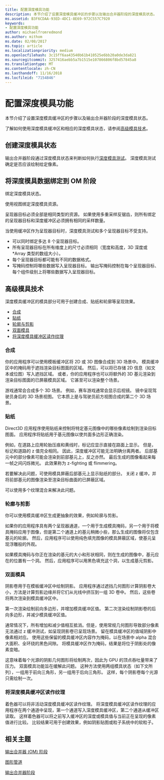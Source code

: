 ```yaml
---
title: 配置深度模具功能
description: 本节介绍了设置深度模具缓冲区的步骤以及输出合并器阶段的深度模具状态。
ms.assetid: B3F6CDAA-93ED-4DC1-8E69-972C557C7920
keywords:
- 配置深度模具功能
author: michaelfromredmond
ms.author: mithom
ms.date: 02/08/2017
ms.topic: article
ms.localizationpriority: medium
ms.openlocfilehash: 3c15ff6aa43540b61b410525e6bb20a0de3da821
ms.sourcegitcommit: 3257416aebb5a7b1515e107866806f8bd57845a8
ms.translationtype: MT
ms.contentlocale: zh-CN
ms.lasthandoff: 11/16/2018
ms.locfileid: "7154846"
---
```

# <a name="span-iddirect3dconceptsconfiguringdepth-stencilfunctionalityspanconfiguring-depth-stencil-functionality"></a><span id="direct3dconcepts.configuring_depth-stencil_functionality"></span>配置深度模具功能


本节介绍了设置深度模具缓冲区的步骤以及输出合并器阶段的深度模具状态。

了解如何使用深度模具缓冲区和相应的深度模具状态，请参阅[高级模具技术](#advanced-stencil-techniques)。

## <a name="span-idcreatedepthstencilstatespanspan-idcreatedepthstencilstatespanspan-idcreatedepthstencilstatespancreate-depth-stencil-state"></a><span id="Create_Depth_Stencil_State"></span><span id="create_depth_stencil_state"></span><span id="CREATE_DEPTH_STENCIL_STATE"></span>创建深度模具状态


输出合并器阶段通过深度模具状态来判断如何执行[深度模具测试](https://msdn.microsoft.com/library/windows/desktop/bb205120)。 深度模具测试确定是否应该绘制给定像素。

## <a name="span-idbinddepthstenciltotheomstagespanspan-idbinddepthstenciltotheomstagespanspan-idbinddepthstenciltotheomstagespanbind-depth-stencil-data-to-the-om-stage"></a><span id="Bind_Depth_Stencil_to_the_OM_Stage"></span><span id="bind_depth_stencil_to_the_om_stage"></span><span id="BIND_DEPTH_STENCIL_TO_THE_OM_STAGE"></span>将深度模具数据绑定到 OM 阶段


绑定深度模具状态。

使用视图绑定深度模具资源。

呈现器目标必须全部是相同类型的资源。 如果使用多重采样反锯齿，则所有绑定的呈现器目标和深度缓冲区必须拥有相同的采样数量。

当使用缓冲区作为呈现器目标时，深度模具测试和多个呈现器目标不受支持。

-   可以同时绑定多达 8 个呈现器目标。
-   所有呈现器目标在所有维度上的尺寸必须相同（宽度和高度，3D 深度或 \*Array 类型的数组大小）。
-   每个呈现器目标都可能有不同的数据格式。
-   写掩码控制将哪些数据写入呈现器目标。 输出写掩码控制在每个呈现器目标、每个组件级别上将哪些数据写入呈现器目标。

## <a name="span-idadvancedstenciltechniquesspanspan-idadvancedstenciltechniquesspanspan-idadvancedstenciltechniquesspanspan-idadvanced-stencil-techniquesspanadvanced-stencil-techniques"></a><span id="Advanced_Stencil_Techniques"></span><span id="advanced_stencil_techniques"></span><span id="ADVANCED_STENCIL_TECHNIQUES"></span><span id="advanced-stencil-techniques"></span>高级模具技术


深度模具缓冲区的模具部分可用于创建合成、贴纸和轮廓等呈现效果。

-   [合成](#compositing)
-   [贴纸](#decaling)
-   [轮廓与剪影](#outlines-and-silhouettes)
-   [双面模具](#two-sided-stencil)
-   [将深度模具缓冲区读作纹理](#reading-the-depth-stencil-buffer-as-a-texture)

### <a name="span-idcompositingspanspan-idcompositingspanspan-idcompositingspancompositing"></a><span id="Compositing"></span><span id="compositing"></span><span id="COMPOSITING"></span>合成

你的应用程序可以使用模板缓冲区将 2D 或 3D 图像合成到 3D 场景中。 模具缓冲区中的掩码用于遮挡渲染目标图面的区域。 然后，可以将已存储 2D 信息（如文本或位图）写入遮挡区域。 或者，你的应用程序也可以将额外的 3D 基元渲染到渲染目标图面的已屏蔽模具区域。 它甚至可以渲染整个场景。

游戏通常会合成多个 3D 场景。 例如，赛车游戏通常会显示后视镜。 镜中呈现驾驶员身后的 3D 场景视图。 它本质上是与驾驶员前方视图合成的第二个 3D 场景。

### <a name="span-iddecalingspanspan-iddecalingspanspan-iddecalingspandecaling"></a><span id="Decaling"></span><span id="decaling"></span><span id="DECALING"></span>贴纸

Direct3D 应用程序使用贴纸来控制将特定基元图像中的哪些像素绘制到渲染目标图面。 应用程序将贴纸用于基元图像以使共面多边形正确渲染。

例如，在道路上应用轮胎压痕和黄线时，标记应显示直接在路面上显示。 但是，标记和道路的 z 值完全相同。 因此，深度缓冲区可能无法明确分离两者。 后部基元中的部分像素可能会渲染到前部基元上，反之亦然。 最后生成的图像看起来每一帧之间闪烁微光。 此效果称为 z-fighting 或 flimmering。

若要解决此问题，可使用模具屏蔽后部基元上显示贴纸的部分。 关闭 z 缓冲，并将前部基元的图像渲染至渲染目标曲面的已屏蔽区域。

可以使用多个纹理混合来解决此问题。

### <a name="span-idoutlinesandsilhouettesspanspan-idoutlinesandsilhouettesspanspan-idoutlinesandsilhouettesspanspan-idoutlines-and-silhouettesoutlines-and-silhouettes"></a><span id="Outlines_and_Silhouettes"></span><span id="outlines_and_silhouettes"></span><span id="OUTLINES_AND_SILHOUETTES"></span><span id="outlines-and-silhouettes">轮廓与剪影

你可以使用模具缓冲区生成更抽象的效果，例如轮廓与剪影。

如果你的应用程序具有两个呈现器通道，一个用于生成模具掩码，另一个用于将模具掩码应用于图像，但是第二个通道上的基元稍微小些，那么生成的图像将仅包含基元的轮廓。 然后，应用程序可以使用纯色填充图像的模具屏蔽区域，使基元呈现浮雕般的外观。

如果模具掩码与你正在渲染的基元的大小和形状相同，则在生成的图像中，基元应在的位置有一个洞。 然后，应用程序可以用黑色填充这个洞，以生成基元剪影。

### <a name="span-idtwosidedstencilspanspan-idtwosidedstencilspanspan-idtwosidedstencilspantwo-sided-stencil"></a><span id="Two_Sided_Stencil"></span><span id="two_sided_stencil"></span><span id="TWO_SIDED_STENCIL"></span>双面模具

阴影卷用于在模板缓冲区中绘制阴影。 应用程序通过遮挡几何图形计算阴影卷大小，方法是计算剪影边缘并将它们从光线中挤压到一组 3D 卷中。 然后，这些卷将两次渲染到模具缓冲区中。

第一次渲染绘制前向多边形，并增加模具缓冲区值。 第二次渲染绘制阴影卷的后向多边形，并减少模具缓冲区值。

通常情况下，所有增加和减少值相互抵消。但是，使用常规几何图形导致部分像素无法通过 z 缓冲测试，如呈现阴影卷已呈现场景。 留在模具缓冲区的值域阴影中像素相对应。 使用这些保留的模具缓冲区内容作为掩码，以在场景中 alpha 混合大面积、全环绕的黑色间隙。 将模具缓冲区作为掩码，结果是将位于阴影处的像素变暗。

这意味着每个光源的阴影几何图形将绘制两次，因此为 GPU 的顶点吞吐量带来了压力。 双面模具功能旨在缓解此问题。 这种方法使用两组模具状态（如下文所列），一组用于前向三角形，另一组用于后向三角形。 这样，每个阴影卷每个光源只需绘制一次。

### <a name="span-idreadingthedepth-stencilbufferasatexturespanspan-idreadingthedepth-stencilbufferasatexturespanspan-idreadingthedepth-stencilbufferasatexturespanspan-idreading-the-depth-stencil-buffer-as-a-texturespanreading-the-depth-stencil-buffer-as-a-texture"></a><span id="Reading_the_Depth-Stencil_Buffer_as_a_Texture"></span><span id="reading_the_depth-stencil_buffer_as_a_texture"></span><span id="READING_THE_DEPTH-STENCIL_BUFFER_AS_A_TEXTURE"></span><span id="reading-the-depth-stencil-buffer-as-a-texture"></span>将深度模具缓冲区读作纹理

着色器可以将非活动深度模具缓冲区读作纹理。 将深度模具缓冲区读作纹理的应用程序在两个通道中呈现，第一个通道写入深度模具缓冲区，第二个通道从缓冲区读取。 这样着色器可以将之前写入缓冲区的深度或模具值与当前正在呈现的像素值进行比较。 比较结果可用于创建效果，例如阴影贴图或粒子系统中的软粒子。

## <a name="span-idrelated-topicsspanrelated-topics"></a><span id="related-topics"></span>相关主题


[输出合并器 (OM) 阶段](output-merger-stage--om-.md)

[图形管道](graphics-pipeline.md)

[输出合并器阶段](https://msdn.microsoft.com/library/windows/desktop/bb205120)
